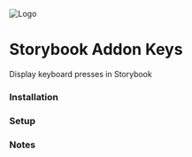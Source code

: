 ![Logo](https://github.com/sebheron/storybook-addon-keys/assets/6990718/d6eb84f7-edd3-4019-818c-2c56aeebf359)

# Storybook Addon Keys
Display keyboard presses in Storybook

### Installation

### Setup

### Notes
